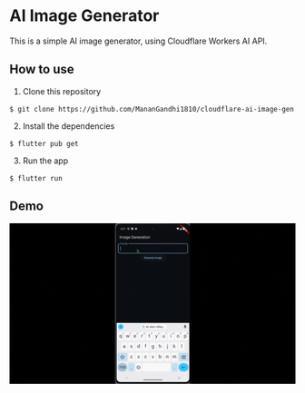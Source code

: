 # AI Image Generator

This is a simple AI image generator, using Cloudflare Workers AI API.

## How to use

1. Clone this repository

```terminal
$ git clone https://github.com/MananGandhi1810/cloudflare-ai-image-gen
```

2. Install the dependencies

```terminal
$ flutter pub get
````

3. Run the app

```terminal
$ flutter run
```

## Demo

![demo](./Demo.gif)
